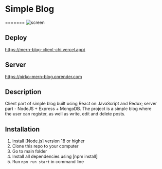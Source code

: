# Simple Blog
=======
![screen](https://github.com/AlexPirko/MERN-blog-client/assets/105494280/0fd47284-af7f-449a-8ff1-173ca9592447)

## Deploy

https://mern-blog-client-chi.vercel.app/

## Server

https://pirko-mern-blog.onrender.com

## Description
Client part of simple blog built using React on JavaScript and Redux; server part - NodeJS + Express + MongoDB. The project is a simple blog where the user can register, as well as write, edit and delete posts.

## **Installation**

1. Install [Node.js] version 18 or higher
2. Clone this repo to your computer
3. Go to main folder
4. Install all dependencies using [npm install]
5. Run `npm run start` in command line
